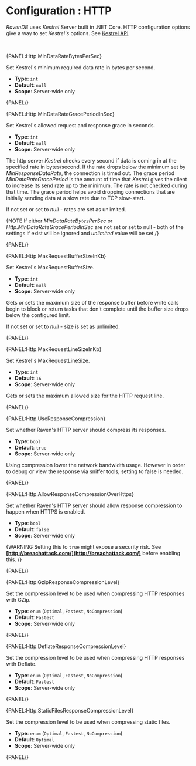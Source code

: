 # Configuration : HTTP

*RavenDB* uses *Kestrel* Server built in .NET Core. HTTP configuration options give a way to set *Kestrel's* options. See [Kestrel API](https://docs.microsoft.com/en-us/dotnet/api/microsoft.aspnetcore.server.kestrel?view=aspnetcore-1.1)

<br>

{PANEL:Http.MinDataRateBytesPerSec}

Set Kestrel's minimum required data rate in bytes per second.

- **Type**: `int`
- **Default**: `null`
- **Scope**: Server-wide only

{PANEL/}

{PANEL:Http.MinDataRateGracePeriodInSec}

 Set Kestrel's allowed request and response grace in seconds.

- **Type**: `int`
- **Default**: `null`
- **Scope**: Server-wide only

The http server *Kestrel* checks every second if data is coming in at the specified rate in bytes/second. If the rate drops below the minimum set by *MinResponseDataRate*, the connection is timed out. The grace period *MinDataRateGracePeriod* is the amount of time that *Kestrel* gives the client to increase its send rate up to the minimum. The rate is not checked during that time. The grace period helps avoid dropping connections that are initially sending data at a slow rate due to TCP slow-start.

If not set or set to *null* - rates are set as unlimited.

{NOTE If either *MinDataRateBytesPerSec* or *Http.MinDataRateGracePeriodInSec* are not set or set to null - both of the settings if exist will be ignored and *unlimited* value will be set /}

{PANEL/}

{PANEL:Http.MaxRequestBufferSizeInKb}

Set Kestrel's MaxRequestBufferSize.

- **Type**: `int`
- **Default**: `null`
- **Scope**: Server-wide only

Gets or sets the maximum size of the response buffer before write calls begin to block or return tasks that don't complete until the buffer size drops below the configured limit. 

If not set or set to *null* - size is set as unlimited.

{PANEL/}

{PANEL:Http.MaxRequestLineSizeInKb}

Set Kestrel's MaxRequestLineSize.

- **Type**: `int`
- **Default**: `16`
- **Scope**: Server-wide only

Gets or sets the maximum allowed size for the HTTP request line.

{PANEL/}

{PANEL:Http.UseResponseCompression}

Set whether Raven's HTTP server should compress its responses.

- **Type**: `bool`
- **Default**: `true`
- **Scope**: Server-wide only

Using compression lower the network bandwidth usage.  However in order to debug or view the response via sniffer tools, setting to false is needed. 

{PANEL/}

{PANEL:Http.AllowResponseCompressionOverHttps}

Set whether Raven's HTTP server should allow response compression to happen when HTTPS is enabled.

- **Type**: `bool`
- **Default**: `false`
- **Scope**: Server-wide only

{WARNING Setting this to `true` might expose a security risk. See **[http://breachattack.com/](http://breachattack.com/)** before enabling this. /}

{PANEL/}

{PANEL:Http.GzipResponseCompressionLevel}

Set the compression level to be used when compressing HTTP responses with GZip.

- **Type**: `enum` (`Optimal`, `Fastest`, `NoCompression`)
- **Default**: `Fastest`
- **Scope**: Server-wide only

{PANEL/}

{PANEL:Http.DeflateResponseCompressionLevel}

Set the compression level to be used when compressing HTTP responses with Deflate.

- **Type**: `enum` (`Optimal`, `Fastest`, `NoCompression`)
- **Default**: `Fastest`
- **Scope**: Server-wide only

{PANEL/}

{PANEL:Http.StaticFilesResponseCompressionLevel}

Set the compression level to be used when compressing static files.

- **Type**: `enum` (`Optimal`, `Fastest`, `NoCompression`)
- **Default**: `Optimal`
- **Scope**: Server-wide only

{PANEL/}
